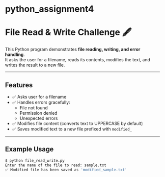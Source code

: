 # python_assignment4
# File Read & Write Challenge 🖋️  

This Python program demonstrates **file reading, writing, and error handling**.  
It asks the user for a filename, reads its contents, modifies the text, and writes the result to a new file.  

---

## Features
- ✅ Asks user for a filename  
- ✅ Handles errors gracefully:
  - File not found  
  - Permission denied  
  - Unexpected errors  
- ✅ Modifies file content (converts text to UPPERCASE by default)  
- ✅ Saves modified text to a new file prefixed with `modified_`  

---

## Example Usage

```bash
$ python file_read_write.py
Enter the name of the file to read: sample.txt
✅ Modified file has been saved as 'modified_sample.txt'
